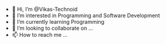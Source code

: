 - 👋 Hi, I’m @Vikas-Technoid
- 👀 I’m interested in Programming and Software Development
- 🌱 I’m currently learning Programming
- 💞️ I’m looking to collaborate on ...
- 📫 How to reach me ...

<!---
Vikas-Technoid/Vikas-Technoid is a ✨ special ✨ repository because its `README.md` (this file) appears on your GitHub profile.
You can click the Preview link to take a look at your changes.
--->
